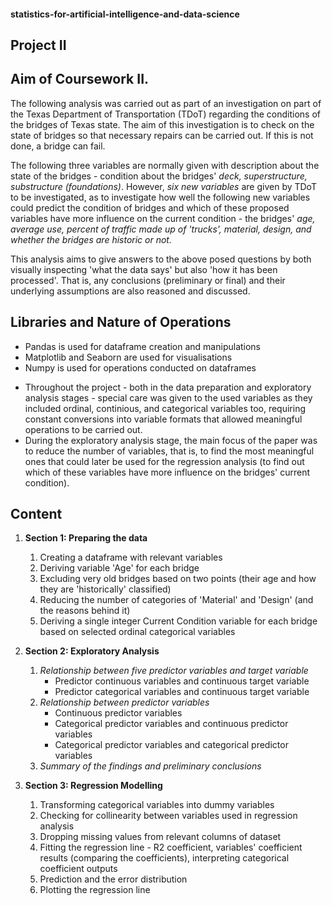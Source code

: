 #### statistics-for-artificial-intelligence-and-data-science

## **Project II**

## **Aim of Coursework II.**
The following analysis was carried out as part of an investigation on part of the Texas Department of Transportation (TDoT) regarding 
the conditions of the bridges of Texas state. The aim of this investigation is to check on the state of bridges so that necessary repairs
can be carried out. If this is not done, a bridge can fail. 

The following three variables are normally given with description about the state of the bridges - condition about the bridges' *deck, superstructure, 
substructure (foundations)*. However, *six new variables* are given by TDoT to be investigated, as to investigate how well the following new variables
could predict the condition of bridges and which of these proposed variables have more influence on the current condition - the bridges' *age, average use,
percent of traffic made up of 'trucks', material, design, and whether the bridges are historic or not.*

This analysis aims to give answers to the above posed questions by both visually inspecting 'what the data says' but also 'how it has been processed'. 
That is, any conclusions (preliminary or final) and their underlying assumptions are also reasoned and discussed.

## **Libraries and Nature of Operations**
* Pandas is used for dataframe creation and manipulations
* Matplotlib and Seaborn are used for visualisations
* Numpy is used for operations conducted on dataframes

 - Throughout the project - both in the data preparation and exploratory analysis stages - special care was given to the used variables as they included ordinal, 
continious, and categorical variables too, requiring constant conversions into variable formats that allowed meaningful operations to be carried out. 
- During the exploratory analysis stage, the main focus of the paper was to reduce the number of variables, that is, to find the most meaningful ones
that could later be used for the regression analysis (to find out which of these variables have more influence on the bridges' current condition). 

## **Content**

 1. **Section 1: Preparing the data**
      1. Creating a dataframe with relevant variables
      1. Deriving variable 'Age' for each bridge
      1. Excluding very old bridges based on two points (their age and how they are 'historically' classified)
      1. Reducing the number of categories of 'Material' and 'Design' (and the reasons behind it)
      1. Deriving a single integer Current Condition variable for each bridge based on selected ordinal categorical variables
      
 2. **Section 2: Exploratory Analysis**
      1. _Relationship between five predictor variables and target variable_
          * Predictor continuous variables and continuous target variable
          * Predictor categorical variables and continuous target variable
      1. _Relationship between predictor variables_
          * Continuous predictor variables
          * Categorical predictor variables and continuous predictor variables
          * Categorical predictor variables and categorical predictor variables
      1. _Summary of the findings and preliminary conclusions_
      
 3. **Section 3: Regression Modelling**
      1. Transforming categorical variables into dummy variables
      1. Checking for collinearity between variables used in regression analysis
      1. Dropping missing values from relevant columns of dataset
      1. Fitting the regression line - R2 coefficient, variables' coefficient results (comparing the coefficients), interpreting categorical coefficient outputs
      1. Prediction and the error distribution
      1. Plotting the regression line
